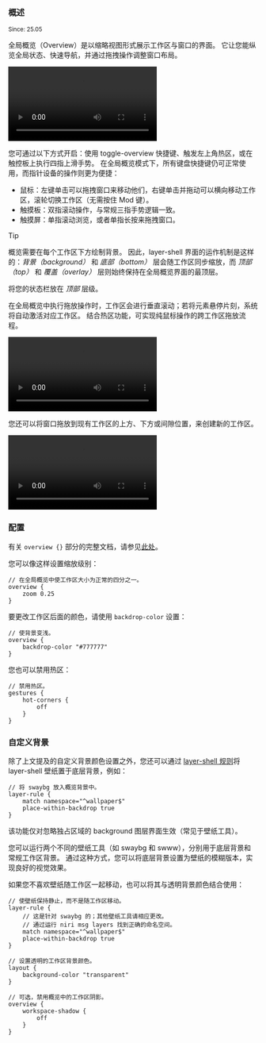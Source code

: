 ### 概述

<sup>Since: 25.05</sup>

全局概览（Overview）是以缩略视图形式展示工作区与窗口的界面。
它让您能纵览全局状态、快速导航，并通过拖拽操作调整窗口布局。

<video controls src="https://github.com/user-attachments/assets/379a5d1f-acdb-4c11-b36c-e85fd91f0995">

https://github.com/user-attachments/assets/379a5d1f-acdb-4c11-b36c-e85fd91f0995

</video>

您可通过以下方式开启：使用 toggle-overview 快捷键、触发左上角热区，或在触控板上执行四指上滑手势。
在全局概览模式下，所有键盘快捷键仍可正常使用，而指针设备的操作则更为便捷：

- 鼠标：左键单击可以拖拽窗口来移动他们，右键单击并拖动可以横向移动工作区，滚轮切换工作区（无需按住 Mod 键）。
- 触摸板：双指滚动操作，与常规三指手势逻辑一致。
- 触摸屏：单指滚动浏览，或者单指长按来拖拽窗口。

> [!TIP]
> 概览需要在每个工作区下方绘制背景。
> 因此，layer-shell 界面的运作机制是这样的：*背景（background）* 和 *底部（bottom）* 层会随工作区同步缩放，而 *顶部（top）* 和 *覆盖（overlay）* 层则始终保持在全局概览界面的最顶层。
>
> 将您的状态栏放在 *顶部* 层级。

在全局概览中执行拖放操作时，工作区会进行垂直滚动；若将元素悬停片刻，系统将自动激活对应工作区。
结合热区功能，可实现纯鼠标操作的跨工作区拖放流程。

<video controls src="https://github.com/user-attachments/assets/5f09c5b7-ff40-462b-8b9c-f1b8073a2cbb">

https://github.com/user-attachments/assets/5f09c5b7-ff40-462b-8b9c-f1b8073a2cbb

</video>

您还可以将窗口拖放到现有工作区的上方、下方或间隙位置，来创建新的工作区。

<video controls src="https://github.com/user-attachments/assets/b76d5349-aa20-4889-ab90-0a51554c789d">

https://github.com/user-attachments/assets/b76d5349-aa20-4889-ab90-0a51554c789d

</video>

### 配置

有关 `overview {}` 部分的完整文档，请参见[此处](./Configuration:-Miscellaneous.md#overview)。

您可以像这样设置缩放级别：

```kdl
// 在全局概览中使工作区大小为正常的四分之一。
overview {
    zoom 0.25
}
```

要更改工作区后面的颜色，请使用 `backdrop-color` 设置：

```kdl
// 使背景变浅。
overview {
    backdrop-color "#777777"
}
```

您也可以禁用热区：

```kdl
// 禁用热区。
gestures {
    hot-corners {
        off
    }
}
```

### 自定义背景

除了上文提及的自定义背景颜色设置之外，您还可以通过 [layer-shell 规则](./Configuration:-Layer-Rules.md#place-within-backdrop)将 layer-shell 壁纸置于底层背景，例如：

```kdl
// 将 swaybg 放入概览背景中。
layer-rule {
    match namespace="^wallpaper$"
    place-within-backdrop true
}
```

该功能仅对忽略独占区域的 background 图层界面生效（常见于壁纸工具）。

您可以运行两个不同的壁纸工具（如 swaybg 和 swww），分别用于底层背景和常规工作区背景。
通过这种方式，您可以将底层背景设置为壁纸的模糊版本，实现良好的视觉效果。

如果您不喜欢壁纸随工作区一起移动，也可以将其与透明背景颜色结合使用：

```kdl
// 使壁纸保持静止，而不是随工作区移动。
layer-rule {
    // 这是针对 swaybg 的；其他壁纸工具请相应更改。
    // 通过运行 niri msg layers 找到正确的命名空间。
    match namespace="^wallpaper$"
    place-within-backdrop true
}

// 设置透明的工作区背景颜色。
layout {
    background-color "transparent"
}

// 可选，禁用概览中的工作区阴影。
overview {
    workspace-shadow {
        off
    }
}
```

